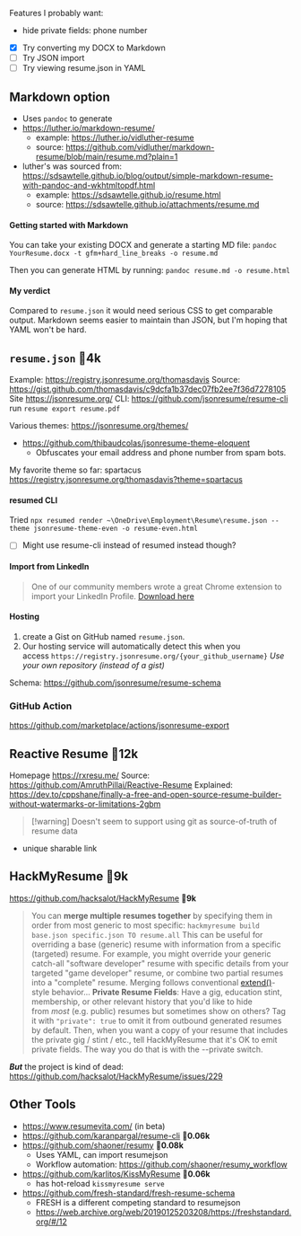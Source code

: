 Features I probably want:
- hide private fields: phone number

- [x] Try converting my DOCX to Markdown
- [ ] Try JSON import
- [ ] Try viewing resume.json in YAML

## Markdown option
- Uses `pandoc` to generate
- https://luther.io/markdown-resume/
  - example: https://luther.io/vidluther-resume
  - source: https://github.com/vidluther/markdown-resume/blob/main/resume.md?plain=1
- luther's was sourced from: https://sdsawtelle.github.io/blog/output/simple-markdown-resume-with-pandoc-and-wkhtmltopdf.html
  - example: https://sdsawtelle.github.io/resume.html
  - source: https://sdsawtelle.github.io/attachments/resume.md

#### Getting started with Markdown
You can take your existing DOCX and generate a starting MD file:
`pandoc YourResume.docx -t gfm+hard_line_breaks -o resume.md`

Then you can generate HTML by running:
`pandoc resume.md -o resume.html`

#### My verdict
Compared to `resume.json` it would need serious CSS to get comparable output.
Markdown seems easier to maintain than JSON, but I'm hoping that YAML won't be hard.

## `resume.json` 🌟**4k**
Example: https://registry.jsonresume.org/thomasdavis
Source: https://gist.github.com/thomasdavis/c9dcfa1b37dec07fb2ee7f36d7278105
Site https://jsonresume.org/
CLI: https://github.com/jsonresume/resume-cli run `resume export resume.pdf`

Various themes: https://jsonresume.org/themes/
* https://github.com/thibaudcolas/jsonresume-theme-eloquent
	* Obfuscates your email address and phone number from spam bots.

My favorite theme so far: spartacus https://registry.jsonresume.org/thomasdavis?theme=spartacus

#### resumed CLI

Tried `npx resumed render ~\OneDrive\Employment\Resume\resume.json --theme jsonresume-theme-even -o resume-even.html`

- [ ] Might use resume-cli instead of resumed instead though?

#### Import from LinkedIn
> One of our community members wrote a great Chrome extension to import your LinkedIn Profile. [Download here](https://chrome.google.com/webstore/detail/json-resume-exporter/caobgmmcpklomkcckaenhjlokpmfbdec)

#### Hosting
1. create a Gist on GitHub named `resume.json`.
2. Our hosting service will automatically detect this when you access `https://registry.jsonresume.org/{your_github_username}`
*Use your own repository (instead of a gist)*

Schema: https://github.com/jsonresume/resume-schema

### GitHub Action
https://github.com/marketplace/actions/jsonresume-export

## Reactive Resume 🌟**12k**
Homepage https://rxresu.me/
Source: https://github.com/AmruthPillai/Reactive-Resume
Explained: https://dev.to/cppshane/finally-a-free-and-open-source-resume-builder-without-watermarks-or-limitations-2gbm


> [!warning] Doesn't seem to support using git as source-of-truth of resume data

- unique sharable link

## HackMyResume 🌟**9k**

https://github.com/hacksalot/HackMyResume  🌟**9k**
> You can **merge multiple resumes together** by specifying them in order from most generic to most specific: `hackmyresume build base.json specific.json TO resume.all`
> This can be useful for overriding a base (generic) resume with information from a specific (targeted) resume. For example, you might override your generic catch-all "software developer" resume with specific details from your targeted "game developer" resume, or combine two partial resumes into a "complete" resume. Merging follows conventional [extend()](https://api.jquery.com/jquery.extend/)-style behavior...
> **Private Resume Fields**: Have a gig, education stint, membership, or other relevant history that you'd like to hide from _most_ (e.g. public) resumes but sometimes show on others? Tag it with `"private": true` to omit it from outbound generated resumes by default.
> Then, when you want a copy of your resume that includes the private gig / stint / etc., tell HackMyResume that it's OK to emit private fields. The way you do that is with the --private switch.

***But*** the project is kind of dead: https://github.com/hacksalot/HackMyResume/issues/229

## Other Tools
- https://www.resumevita.com/ (in beta)
- https://github.com/karanpargal/resume-cli  🌟**0.06k**
- https://github.com/shaoner/resumy 🌟**0.08k**
	- Uses YAML, can import resumejson
	- Workflow automation: https://github.com/shaoner/resumy_workflow
- https://github.com/karlitos/KissMyResume 🌟**0.06k**
	- has hot-reload `kissmyresume serve`
- https://github.com/fresh-standard/fresh-resume-schema
	- FRESH is a different competing standard to resumejson
	- https://web.archive.org/web/20190125203208/https://freshstandard.org/#/12
